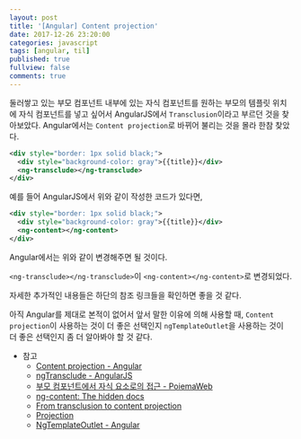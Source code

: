 ```yaml
---
layout: post
title: '[Angular] Content projection'
date: 2017-12-26 23:20:00
categories: javascript
tags: [angular, til]
published: true
fullview: false
comments: true
---
```


둘러쌓고 있는 부모 컴포넌트 내부에 있는 자식 컴포넌트를 원하는 부모의 템플릿 위치에 자식 컴포넌트를 넣고 싶어서 AngularJS에서 `Transclusion`이라고 부르던 것을 찾아보았다. Angular에서는 `Content projection`로 바뀌어 불리는 것을 몰라 한참 찾았다.

```xml
<div style="border: 1px solid black;">
  <div style="background-color: gray">{{title}}</div>
  <ng-transclude></ng-transclude>
</div>
```

예를 들어 AngularJS에서 위와 같이 작성한 코드가 있다면,

```xml
<div style="border: 1px solid black;">
  <div style="background-color: gray">{{title}}</div>
  <ng-content></ng-content>
</div>
```

Angular에서는 위와 같이 변경해주면 될 것이다.

`<ng-transclude></ng-transclude>`이 `<ng-content></ng-content>`로 변경되었다.

자세한 추가적인 내용들은 하단의 참조 링크들을 확인하면 좋을 것 같다.

아직 Angular를 제대로 본적이 없어서 앞서 말한 이유에 의해 사용할 때, `Content projection`이 사용하는 것이 더 좋은 선택인지 `ngTemplateOutlet`을 사용하는 것이 더 좋은 선택인지 좀 더 알아봐야 할 것 같다.

* 참고
  * [Content projection - Angular](https://angular.io/guide/lifecycle-hooks#content-projection)
  * [ngTransclude - AngularJS](https://docs.angularjs.org/api/ng/directive/ngTransclude)
  * [부모 컴포넌트에서 자식 요소로의 접근 - PoiemaWeb](http://poiemaweb.com/angular-component-accessing-child#21-콘텐트-프로젝션content-projection)
  * [ng-content: The hidden docs](https://medium.com/claritydesignsystem/ng-content-the-hidden-docs-96a29d70d11b)
  * [From transclusion to content projection](https://developer.telerik.com/topics/web-development/transclusion-content-projection/)
  * [Projection](https://angular-2-training-book.rangle.io/handout/components/projection.html)
  * [NgTemplateOutlet - Angular](https://angular.io/api/common/NgTemplateOutlet)